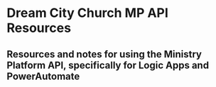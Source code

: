 # Dream City Church MP API Resources
## Resources and notes for using the Ministry Platform API, specifically for Logic Apps and PowerAutomate
